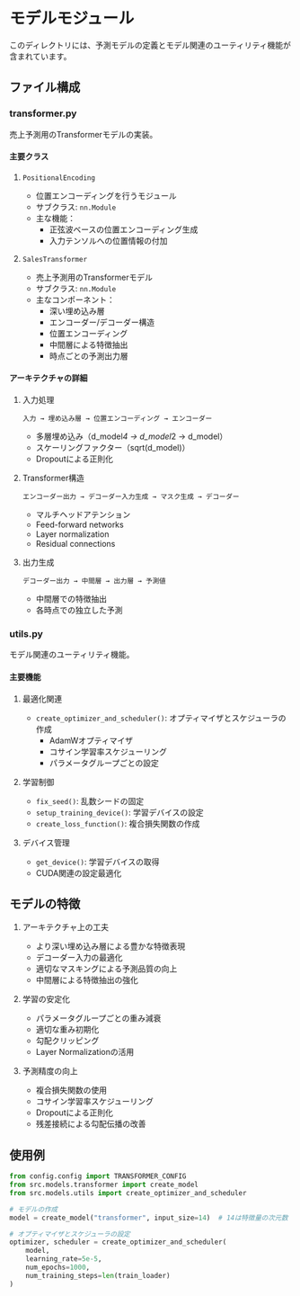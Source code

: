 # モデルモジュール

このディレクトリには、予測モデルの定義とモデル関連のユーティリティ機能が含まれています。

## ファイル構成

### transformer.py
売上予測用のTransformerモデルの実装。

#### 主要クラス

1. `PositionalEncoding`
   - 位置エンコーディングを行うモジュール
   - サブクラス: `nn.Module`
   - 主な機能：
     - 正弦波ベースの位置エンコーディング生成
     - 入力テンソルへの位置情報の付加

2. `SalesTransformer`
   - 売上予測用のTransformerモデル
   - サブクラス: `nn.Module`
   - 主なコンポーネント：
     - 深い埋め込み層
     - エンコーダー/デコーダー構造
     - 位置エンコーディング
     - 中間層による特徴抽出
     - 時点ごとの予測出力層

#### アーキテクチャの詳細

1. 入力処理
   ```
   入力 → 埋め込み層 → 位置エンコーディング → エンコーダー
   ```
   - 多層埋め込み（d_model*4 → d_model*2 → d_model）
   - スケーリングファクター（sqrt(d_model)）
   - Dropoutによる正則化

2. Transformer構造
   ```
   エンコーダー出力 → デコーダー入力生成 → マスク生成 → デコーダー
   ```
   - マルチヘッドアテンション
   - Feed-forward networks
   - Layer normalization
   - Residual connections

3. 出力生成
   ```
   デコーダー出力 → 中間層 → 出力層 → 予測値
   ```
   - 中間層での特徴抽出
   - 各時点での独立した予測

### utils.py
モデル関連のユーティリティ機能。

#### 主要機能

1. 最適化関連
   - `create_optimizer_and_scheduler()`: オプティマイザとスケジューラの作成
     - AdamWオプティマイザ
     - コサイン学習率スケジューリング
     - パラメータグループごとの設定

2. 学習制御
   - `fix_seed()`: 乱数シードの固定
   - `setup_training_device()`: 学習デバイスの設定
   - `create_loss_function()`: 複合損失関数の作成

3. デバイス管理
   - `get_device()`: 学習デバイスの取得
   - CUDA関連の設定最適化

## モデルの特徴

1. アーキテクチャ上の工夫
   - より深い埋め込み層による豊かな特徴表現
   - デコーダー入力の最適化
   - 適切なマスキングによる予測品質の向上
   - 中間層による特徴抽出の強化

2. 学習の安定化
   - パラメータグループごとの重み減衰
   - 適切な重み初期化
   - 勾配クリッピング
   - Layer Normalizationの活用

3. 予測精度の向上
   - 複合損失関数の使用
   - コサイン学習率スケジューリング
   - Dropoutによる正則化
   - 残差接続による勾配伝播の改善

## 使用例

```python
from config.config import TRANSFORMER_CONFIG
from src.models.transformer import create_model
from src.models.utils import create_optimizer_and_scheduler

# モデルの作成
model = create_model("transformer", input_size=14)  # 14は特徴量の次元数

# オプティマイザとスケジューラの設定
optimizer, scheduler = create_optimizer_and_scheduler(
    model,
    learning_rate=5e-5,
    num_epochs=1000,
    num_training_steps=len(train_loader)
)
